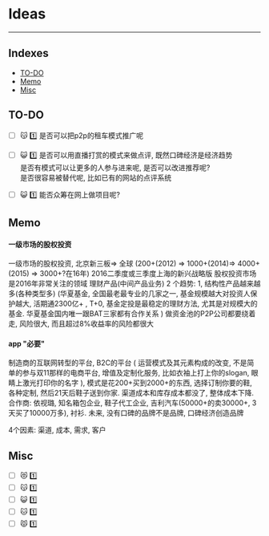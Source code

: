 #          Ideas

---

Indexes
---
* [TO-DO](#to-do)
* [Memo](#memo)
* [Misc](#misc)

TO-DO
---
- [ ] :kissing_cat: :one: 是否可以把p2p的租车模式推广呢

- [ ] :smiley_cat: :one: 是否可以用直播打赏的模式来做点评, 既然口碑经济是经济趋势  
        是否有模式可以让更多的人参与进来呢, 是否可以改进推荐呢?  
        是否很容易被替代呢, 比如已有的网站的点评系统  
- [ ] :smiley_cat: :one: 能否众筹在网上做项目呢?


Memo
---

#### 一级市场的股权投资
一级市场的股权投资, 北京新三板=> 全球 (200+(2012) => 1000+(2014)=> 4000+(2015) => 3000+?在16年)   2016二季度或三季度上海的新兴战略版
    股权投资市场是2016年非常关注的领域
    理财产品(中间产品业务) 2 个趋势: 1, 结构性产品越来越多(各种类型多) (华夏基金, 全国最老最专业的几家之一, 基金规模越大对投资人保护越大, 活期通2300亿+ , T+0,  基金定投是最稳定的理财方法, 尤其是对规模大的基金. 华夏基金国内唯一跟BAT三家都有合作关系 )
    做资金池的P2P公司都要绕着走, 风险很大, 而且超过8%收益率的风险都很大

#### app "必要"
制造商的互联网转型的平台, B2C的平台 ( 运营模式及其元素构成的改变, 不是简单的参与双11那样的电商平台, 增值及定制化服务, 比如衣袖上打上你的slogan, 眼睛上激光打印你的名字 ), 模式是花200+买到2000+的东西, 选择订制你要的鞋, 各种定制, 然后21天后鞋子送到你家. 渠道成本和库存成本都没了, 整体成本下降. 合作商: 依视璐, 知名箱包企业, 鞋子代工企业, 吉利汽车(50000+的卖30000+, 3天买了10000万多), 衬衫. 未来, 没有口碑的品牌不是品牌, 口碑经济创造品牌

4个因素: 渠道, 成本, 需求, 客户


Misc
---
- [ ] :heart_eyes_cat: :one:
- [ ] :kissing_cat: :one:
- [ ] :smiley_cat: :one:
- [ ] :cat: :one:
- [ ] :pouting_cat: :one: